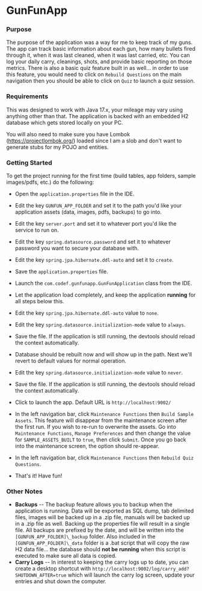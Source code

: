 # GunFunApp

### Purpose

The purpose of the application was a way for me to keep track of my guns.  The app can track basic information about each gun, how many bullets  fired through it, when it was last cleaned, when it was last carried, etc.  You can log your daily carry, cleanings, shots, and provide basic reporting on those metrics. There is also a basic quiz feature built in as well... in order to use this feature, you would need to click on `Rebuild Questions` on the main navigation then you should be able to click on `Quiz` to launch a quiz session.

### Requirements

This was designed to work with Java 17.x, your mileage may vary using anything other than that.  The application is backed with an embedded H2 database which gets stored locally on your PC.

You will also need to make sure you have Lombok (https://projectlombok.org/) loaded since I am a slob and don't want to generate stubs for my POJO and entities.

### Getting Started

To get the project running for the first time (build tables, app folders, sample images/pdfs, etc.) do the following:

- Open the `application.properties` file in the IDE.
- Edit the key `GUNFUN_APP_FOLDER` and set it to the path you'd like your application assets (data, images, pdfs, backups) to go into.
- Edit the key `server.port` and set it to whatever port you'd like the service to run on.
- Edit the key `spring.datasource.password` and set it to whatever password you want to secure your database with.
- Edit the key `spring.jpa.hibernate.ddl-auto` and set it to `create`. 
- Save the `application.properties` file.
- Launch the `com.codef.gunfunapp.GunFunApplication` class from the IDE.
- Let the application load completely, and keep the application **running** for all steps below this.

- Edit the key `spring.jpa.hibernate.ddl-auto` value to `none`.
- Edit the key `spring.datasource.initialization-mode` value to `always`.
- Save the file.  If the application is still running, the devtools should reload the context automatically.

- Database should be rebuilt now and will show up in the path. Next we'll revert to default values for normal operation.
- Edit the key `spring.datasource.initialization-mode` value to `never`.
- Save the file.  If the application is still running, the devtools should reload the context automatically.

- Click to launch the app.  Default URL is `http://localhost:9002/`
- In the left navigation bar, click `Maintenance Functions` then `Build Sample Assets`.  This feature will disappear from the maintenance screen after the first run.  If you wish to re-run to overwrite the assets. Go into `Maintenance Functions`, `Manage Preferences` and then change the value for `SAMPLE_ASSETS_BUILT` to `true`, then click `Submit`.  Once you go back into the maintenance screen, the option should re-appear.
- In the left navigation bar, click `Maintenance Functions` then `Rebuild Quiz Questions`.
- That's it!  Have fun!

### Other Notes

- **Backups** -- The backup feature allows you to backup when the application is running.  Data will be exported as SQL dump, tab delimited files, images will be backed up in a .zip file, manuals will be backed up in a .zip file as well.  Backing up the properties file will result in a single file.  All backups are prefixed by the date, and will be written into the `[GUNFUN_APP_FOLDER]\_backup` folder.  Also included in the `[GUNFUN_APP_FOLDER]\_data` folder is a .bat script that will copy the raw H2 data file... the database should **not be running** when this script is executed to make sure all data is copied.
- **Carry Logs** -- In interest to keeping the carry logs up to date, you can create a desktop shortcut with `http://localhost:9002/log/carry_add?SHUTDOWN_AFTER=true` which will launch the carry log screen, update your entries and shut down the computer.
